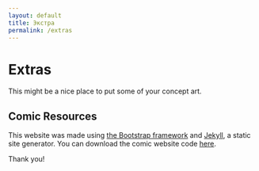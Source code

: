 ```yaml
---
layout: default
title: Экстра
permalink: /extras
---
```

# Extras

This might be a nice place to put some of your concept art.

## Comic Resources
This website was made using [the Bootstrap framework](http://getbootstrap.com/) and [Jekyll](https://jekyllrb.com/), a static site generator. You can download the comic website code [here](https://github.com/peahatlanding/Webcomic-Jekyll-Theme).

Thank you!

